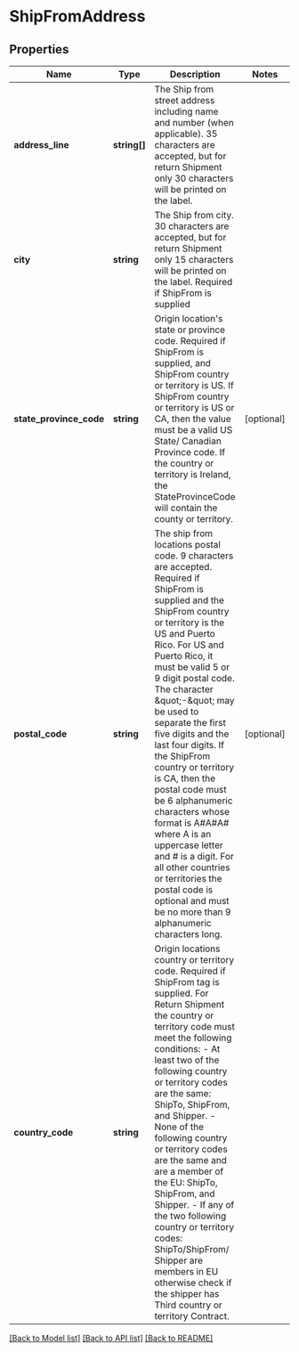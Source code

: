 # ShipFromAddress

## Properties
Name | Type | Description | Notes
------------ | ------------- | ------------- | -------------
**address_line** | **string[]** | The Ship from street address including name and number (when applicable). 35 characters are accepted, but for return Shipment only 30 characters will be printed on the label. | 
**city** | **string** | The Ship from city.  30 characters are accepted, but for return Shipment only 15 characters will be printed on the label.  Required if ShipFrom is supplied | 
**state_province_code** | **string** | Origin location&#x27;s state or province code.  Required if ShipFrom is supplied, and ShipFrom country or territory is US.  If ShipFrom country or territory is US or CA, then the value must be a valid US State/ Canadian Province code. If the country or territory is Ireland, the StateProvinceCode will contain the county or territory. | [optional] 
**postal_code** | **string** | The ship from locations postal code. 9 characters are accepted.  Required if ShipFrom is supplied and the ShipFrom country or territory is the US and Puerto Rico.  For US and Puerto Rico, it must be valid 5 or 9 digit postal code. The character \&quot;-\&quot; may be used to separate the first five digits and the last four digits.  If the ShipFrom country or territory is CA, then the postal code must be 6 alphanumeric characters whose format is A#A#A# where A is an uppercase letter and # is a digit.  For all other countries or territories the postal code is optional and must be no more than 9 alphanumeric characters long. | [optional] 
**country_code** | **string** | Origin locations country or territory code.  Required if ShipFrom tag is supplied. For Return Shipment the country or territory code must meet the following conditions:  - At least two of the following country or territory codes are the same: ShipTo, ShipFrom, and Shipper. - None of the following country or territory codes are the same and are a member of the EU: ShipTo, ShipFrom, and Shipper. - If any of the two following country or territory codes: ShipTo/ShipFrom/ Shipper are members in EU otherwise check if the shipper has Third country or territory Contract. | 

[[Back to Model list]](../../README.md#documentation-for-models) [[Back to API list]](../../README.md#documentation-for-api-endpoints) [[Back to README]](../../README.md)

